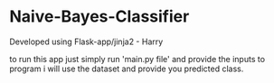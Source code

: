 # Naive-Bayes-Classifier
Developed using Flask-app/jinja2 - Harry

to run this app just simply run 'main.py file' and provide the inputs to program i will use the dataset and provide you 
predicted class.
